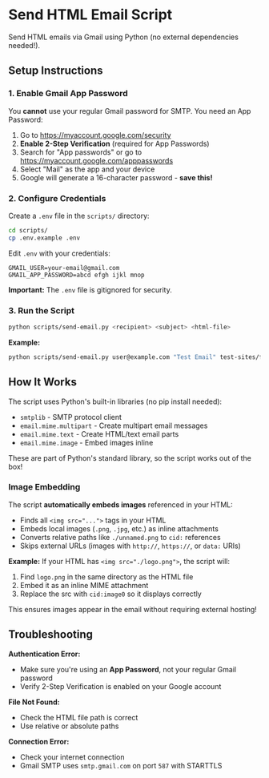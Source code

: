 # Send HTML Email Script

Send HTML emails via Gmail using Python (no external dependencies needed!).

## Setup Instructions

### 1. Enable Gmail App Password

You **cannot** use your regular Gmail password for SMTP. You need an App Password:

1. Go to https://myaccount.google.com/security
2. **Enable 2-Step Verification** (required for App Passwords)
3. Search for "App passwords" or go to https://myaccount.google.com/apppasswords
4. Select "Mail" as the app and your device
5. Google will generate a 16-character password - **save this!**

### 2. Configure Credentials

Create a `.env` file in the `scripts/` directory:

```bash
cd scripts/
cp .env.example .env
```

Edit `.env` with your credentials:

```
GMAIL_USER=your-email@gmail.com
GMAIL_APP_PASSWORD=abcd efgh ijkl mnop
```

**Important:** The `.env` file is gitignored for security.

### 3. Run the Script

```bash
python scripts/send-email.py <recipient> <subject> <html-file>
```

**Example:**

```bash
python scripts/send-email.py user@example.com "Test Email" test-sites/fake-bank-2fa-urgency.html
```

## How It Works

The script uses Python's built-in libraries (no pip install needed):

- `smtplib` - SMTP protocol client
- `email.mime.multipart` - Create multipart email messages
- `email.mime.text` - Create HTML/text email parts
- `email.mime.image` - Embed images inline

These are part of Python's standard library, so the script works out of the box!

### Image Embedding

The script **automatically embeds images** referenced in your HTML:

- Finds all `<img src="...">` tags in your HTML
- Embeds local images (`.png`, `.jpg`, etc.) as inline attachments
- Converts relative paths like `./unnamed.png` to `cid:` references
- Skips external URLs (images with `http://`, `https://`, or `data:` URIs)

**Example:** If your HTML has `<img src="./logo.png">`, the script will:
1. Find `logo.png` in the same directory as the HTML file
2. Embed it as an inline MIME attachment
3. Replace the src with `cid:image0` so it displays correctly

This ensures images appear in the email without requiring external hosting!

## Troubleshooting

**Authentication Error:**
- Make sure you're using an **App Password**, not your regular Gmail password
- Verify 2-Step Verification is enabled on your Google account

**File Not Found:**
- Check the HTML file path is correct
- Use relative or absolute paths

**Connection Error:**
- Check your internet connection
- Gmail SMTP uses `smtp.gmail.com` on port `587` with STARTTLS
